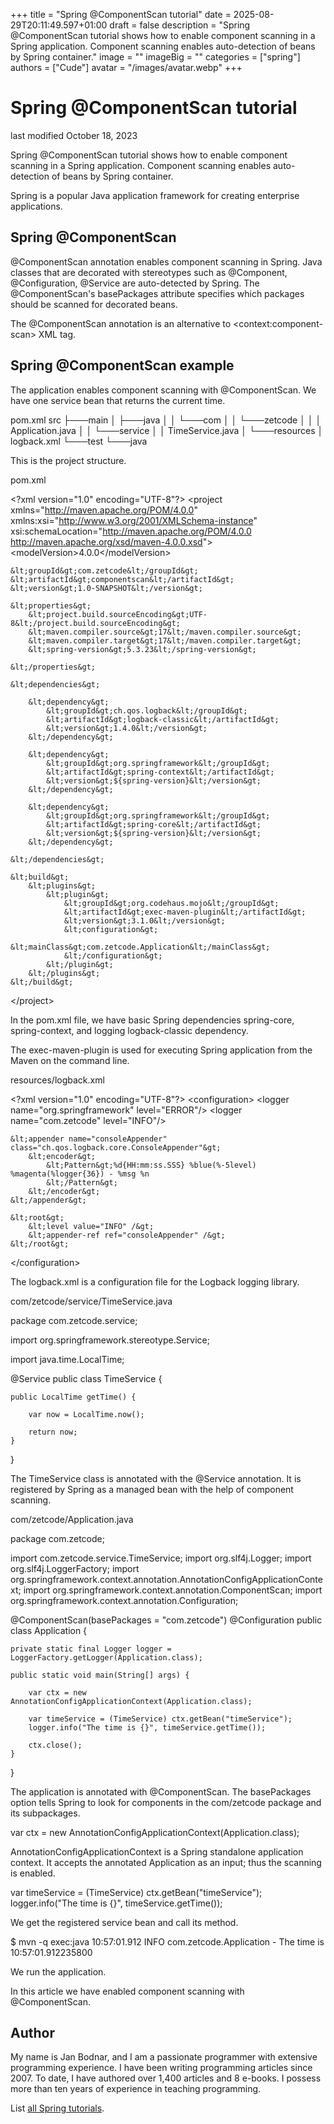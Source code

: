 +++
title = "Spring @ComponentScan tutorial"
date = 2025-08-29T20:11:49.597+01:00
draft = false
description = "Spring @ComponentScan tutorial shows how to enable component scanning in a Spring application. Component scanning enables auto-detection of beans by Spring container."
image = ""
imageBig = ""
categories = ["spring"]
authors = ["Cude"]
avatar = "/images/avatar.webp"
+++

# Spring @ComponentScan tutorial

last modified October 18, 2023

Spring @ComponentScan tutorial shows how to enable component scanning in a Spring 
application. Component scanning enables auto-detection of beans by Spring container.

Spring is a popular Java application framework for creating enterprise
applications. 

## Spring @ComponentScan

@ComponentScan annotation enables component scanning in Spring. 
Java classes that are decorated with stereotypes such as @Component, 
@Configuration, @Service are auto-detected by Spring.
The @ComponentScan's basePackages attribute specifies
which packages should be scanned for decorated beans.

The @ComponentScan annotation is an alternative to 
&lt;context:component-scan&gt; XML tag.

## Spring @ComponentScan example

The application enables component scanning with @ComponentScan.
We have one service bean that returns the current time.

pom.xml
src
├───main
│   ├───java
│   │   └───com
│   │       └───zetcode
│   │           │   Application.java
│   │           └───service
│   │                   TimeService.java
│   └───resources
│           logback.xml
└───test
    └───java

This is the project structure.

pom.xml
  

&lt;?xml version="1.0" encoding="UTF-8"?&gt;
&lt;project xmlns="http://maven.apache.org/POM/4.0.0"
            xmlns:xsi="http://www.w3.org/2001/XMLSchema-instance"
            xsi:schemaLocation="http://maven.apache.org/POM/4.0.0
            http://maven.apache.org/xsd/maven-4.0.0.xsd"&gt;
    &lt;modelVersion&gt;4.0.0&lt;/modelVersion&gt;

    &lt;groupId&gt;com.zetcode&lt;/groupId&gt;
    &lt;artifactId&gt;componentscan&lt;/artifactId&gt;
    &lt;version&gt;1.0-SNAPSHOT&lt;/version&gt;

    &lt;properties&gt;
        &lt;project.build.sourceEncoding&gt;UTF-8&lt;/project.build.sourceEncoding&gt;
        &lt;maven.compiler.source&gt;17&lt;/maven.compiler.source&gt;
        &lt;maven.compiler.target&gt;17&lt;/maven.compiler.target&gt;
        &lt;spring-version&gt;5.3.23&lt;/spring-version&gt;

    &lt;/properties&gt;

    &lt;dependencies&gt;

        &lt;dependency&gt;
            &lt;groupId&gt;ch.qos.logback&lt;/groupId&gt;
            &lt;artifactId&gt;logback-classic&lt;/artifactId&gt;
            &lt;version&gt;1.4.0&lt;/version&gt;
        &lt;/dependency&gt;

        &lt;dependency&gt;
            &lt;groupId&gt;org.springframework&lt;/groupId&gt;
            &lt;artifactId&gt;spring-context&lt;/artifactId&gt;
            &lt;version&gt;${spring-version}&lt;/version&gt;
        &lt;/dependency&gt;

        &lt;dependency&gt;
            &lt;groupId&gt;org.springframework&lt;/groupId&gt;
            &lt;artifactId&gt;spring-core&lt;/artifactId&gt;
            &lt;version&gt;${spring-version}&lt;/version&gt;
        &lt;/dependency&gt;      
        
    &lt;/dependencies&gt;

    &lt;build&gt;
        &lt;plugins&gt;
            &lt;plugin&gt;
                &lt;groupId&gt;org.codehaus.mojo&lt;/groupId&gt;
                &lt;artifactId&gt;exec-maven-plugin&lt;/artifactId&gt;
                &lt;version&gt;3.1.0&lt;/version&gt;
                &lt;configuration&gt;
                    &lt;mainClass&gt;com.zetcode.Application&lt;/mainClass&gt;
                &lt;/configuration&gt;
            &lt;/plugin&gt;
        &lt;/plugins&gt;
    &lt;/build&gt;

&lt;/project&gt;

In the pom.xml file, we have basic Spring dependencies spring-core, 
spring-context, and logging logback-classic dependency.

The exec-maven-plugin is used for executing Spring application from the
Maven on the command line.

resources/logback.xml
  

&lt;?xml version="1.0" encoding="UTF-8"?&gt;
&lt;configuration&gt;
    &lt;logger name="org.springframework" level="ERROR"/&gt;
    &lt;logger name="com.zetcode" level="INFO"/&gt;

    &lt;appender name="consoleAppender" class="ch.qos.logback.core.ConsoleAppender"&gt;
        &lt;encoder&gt;
            &lt;Pattern&gt;%d{HH:mm:ss.SSS} %blue(%-5level) %magenta(%logger{36}) - %msg %n
            &lt;/Pattern&gt;
        &lt;/encoder&gt;
    &lt;/appender&gt;

    &lt;root&gt;
        &lt;level value="INFO" /&gt;
        &lt;appender-ref ref="consoleAppender" /&gt;
    &lt;/root&gt;
&lt;/configuration&gt;

The logback.xml is a configuration file for the Logback logging library.

com/zetcode/service/TimeService.java
  

package com.zetcode.service;

import org.springframework.stereotype.Service;

import java.time.LocalTime;

@Service
public class TimeService {

    public LocalTime getTime() {

        var now = LocalTime.now();

        return now;
    }
}

The TimeService class is annotated with the @Service
annotation. It is registered by Spring as a managed bean with the help of 
component scanning.

com/zetcode/Application.java
  

package com.zetcode;

import com.zetcode.service.TimeService;
import org.slf4j.Logger;
import org.slf4j.LoggerFactory;
import org.springframework.context.annotation.AnnotationConfigApplicationContext;
import org.springframework.context.annotation.ComponentScan;
import org.springframework.context.annotation.Configuration;

@ComponentScan(basePackages = "com.zetcode")
@Configuration
public class Application {

    private static final Logger logger = LoggerFactory.getLogger(Application.class);

    public static void main(String[] args) {

        var ctx = new AnnotationConfigApplicationContext(Application.class);

        var timeService = (TimeService) ctx.getBean("timeService");
        logger.info("The time is {}", timeService.getTime());

        ctx.close();
    }
}

The application is annotated with @ComponentScan. The basePackages
option tells Spring to look for components in the com/zetcode package and 
its subpackages.

var ctx = new AnnotationConfigApplicationContext(Application.class);

AnnotationConfigApplicationContext is a Spring standalone application context.
It accepts the annotated Application as an input; thus the scanning is 
enabled.

var timeService = (TimeService) ctx.getBean("timeService");
logger.info("The time is {}", timeService.getTime());

We get the registered service bean and call its method.

$ mvn -q exec:java
10:57:01.912 INFO  com.zetcode.Application - The time is 10:57:01.912235800

We run the application. 

In this article we have enabled component scanning with @ComponentScan.

## Author

My name is Jan Bodnar, and I am a passionate programmer with extensive
programming experience. I have been writing programming articles since 2007.
To date, I have authored over 1,400 articles and 8 e-books. I possess more
than ten years of experience in teaching programming.

List [all Spring tutorials](/all/#spring).